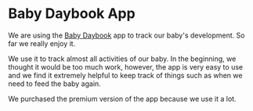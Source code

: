 # Baby Daybook App

We are using the [Baby Daybook](https://babydaybook.app/) app to track our baby's development. So far we really enjoy it.

We use it to track almost all activities of our baby. In the beginning, we thought it would be too much work, however, the app is very easy to use and we find it extremely helpful to keep track of things such as when we need to feed the baby again.

We purchased the premium version of the app because we use it a lot.
